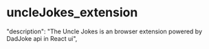 # uncleJokes_extension
  "description": "The Uncle Jokes is an browser extension powered by DadJoke api in React ui",
